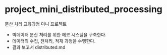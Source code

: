 # project_mini_distributed_processing

분산 처리 교육과정 미니 프로젝트

- 빅데이터 분산 처리를 위한 에코 시스템을 구축한다.
- 데이터의 수집, 전처리, 적재 과정을 수행한다.
- 결과 보고서 distributed.md
